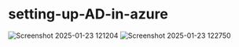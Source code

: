 # setting-up-AD-in-azure
![Screenshot 2025-01-23 121204](https://github.com/user-attachments/assets/bb6e2f51-efc0-4ad0-ac92-e39cc6278050)
![Screenshot 2025-01-23 122750](https://github.com/user-attachments/assets/4753c5d7-e495-4f2d-95cf-50e8f8a92bfa)
